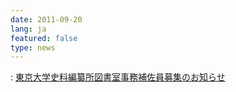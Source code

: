 ```yaml
---
date: 2011-09-20
lang: ja
featured: false
type: news
---
```

: 
<a href="/news/2011/koubo20110920.pdf" target="_blank">東京大学史料編纂所図書室事務補佐員募集のお知らせ</a>
